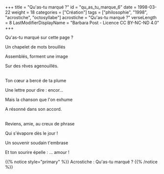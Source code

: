 +++
title = "Qu'as-tu marqué ?"
id = "qu_as_tu_marque_6"
date = 1998-03-22
weight = 18
categories = ["Création"]
tags = ["philosophie", "1998", "acrostiche", "octosyllabe"]
acrostiche = "Qu'as-tu marqué ?"
verseLength = 8
LastModifierDisplayName = "Barbara Post - Licence CC BY-NC-ND 4.0"
+++

Qu'as-tu marqué sur cette page ?

Un chapelet de mots brouillés

Assemblés, forment une image

Sur des rêves agenouillés.

 \
Ton cœur a bercé de ta plume

Une lettre pour dire : encor...

Mais la chanson que l'on exhume

A résonné dans son accord.

 \
Reviens, amie, au creux de phrase

Qui s'évapore dès le jour !

Un souvenir soudain t'embrase

Et ton sourire épelle : ... amour !

{{% notice style="primary" %}}
Acrostiche : Qu'as-tu marqué ?
{{% /notice %}}
